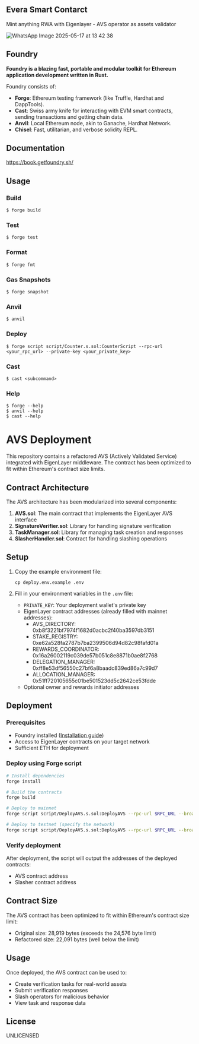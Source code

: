 ## Evera Smart Contarct
Mint anything RWA with Eigenlayer - AVS operator as assets validator

![WhatsApp Image 2025-05-17 at 13 42 38](https://github.com/user-attachments/assets/5114dbda-69a0-44c8-bcf7-1b9b2a866029)



## Foundry

**Foundry is a blazing fast, portable and modular toolkit for Ethereum application development written in Rust.**

Foundry consists of:

- **Forge**: Ethereum testing framework (like Truffle, Hardhat and DappTools).
- **Cast**: Swiss army knife for interacting with EVM smart contracts, sending transactions and getting chain data.
- **Anvil**: Local Ethereum node, akin to Ganache, Hardhat Network.
- **Chisel**: Fast, utilitarian, and verbose solidity REPL.

## Documentation

https://book.getfoundry.sh/

## Usage

### Build

```shell
$ forge build
```

### Test

```shell
$ forge test
```

### Format

```shell
$ forge fmt
```

### Gas Snapshots

```shell
$ forge snapshot
```

### Anvil

```shell
$ anvil
```

### Deploy

```shell
$ forge script script/Counter.s.sol:CounterScript --rpc-url <your_rpc_url> --private-key <your_private_key>
```

### Cast

```shell
$ cast <subcommand>
```

### Help

```shell
$ forge --help
$ anvil --help
$ cast --help
```

# AVS Deployment

This repository contains a refactored AVS (Actively Validated Service) integrated with EigenLayer middleware. The contract has been optimized to fit within Ethereum's contract size limits.

## Contract Architecture

The AVS architecture has been modularized into several components:

1. **AVS.sol**: The main contract that implements the EigenLayer AVS interface
2. **SignatureVerifier.sol**: Library for handling signature verification
3. **TaskManager.sol**: Library for managing task creation and responses
4. **SlasherHandler.sol**: Contract for handling slashing operations

## Setup

1. Copy the example environment file:
   ```
   cp deploy.env.example .env
   ```

2. Fill in your environment variables in the `.env` file:
   - `PRIVATE_KEY`: Your deployment wallet's private key
   - EigenLayer contract addresses (already filled with mainnet addresses):
     - AVS_DIRECTORY: 0xb8f3221bf7974f1682d0acbc2f40ba3597db3151
     - STAKE_REGISTRY: 0xe62a528fa2787b7ba2399506d94d82c98fafd01a
     - REWARDS_COORDINATOR: 0x16a26002119c039de57b051c8e8871b0ae8f2768
     - DELEGATION_MANAGER: 0xff8e53df56550c27bf6a8baadc839ed86a7c99d7
     - ALLOCATION_MANAGER: 0x51ff720105655c01be501523dd5c2642ce53fdde
   - Optional owner and rewards initiator addresses

## Deployment

### Prerequisites

- Foundry installed ([Installation guide](https://book.getfoundry.sh/getting-started/installation))
- Access to EigenLayer contracts on your target network
- Sufficient ETH for deployment

### Deploy using Forge script

```bash
# Install dependencies
forge install

# Build the contracts
forge build

# Deploy to mainnet
forge script script/DeployAVS.s.sol:DeployAVS --rpc-url $RPC_URL --broadcast --verify

# Deploy to testnet (specify the network)
forge script script/DeployAVS.s.sol:DeployAVS --rpc-url $RPC_URL --broadcast --verify --chain-id $CHAIN_ID
```

### Verify deployment

After deployment, the script will output the addresses of the deployed contracts:
- AVS contract address
- Slasher contract address

## Contract Size

The AVS contract has been optimized to fit within Ethereum's contract size limit:
- Original size: 28,919 bytes (exceeds the 24,576 byte limit)
- Refactored size: 22,091 bytes (well below the limit)

## Usage

Once deployed, the AVS contract can be used to:
- Create verification tasks for real-world assets
- Submit verification responses
- Slash operators for malicious behavior
- View task and response data

## License

UNLICENSED
